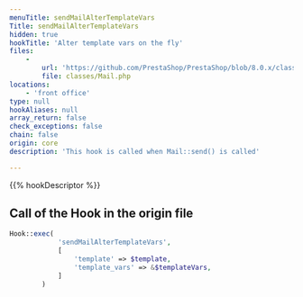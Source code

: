 ```yaml
---
menuTitle: sendMailAlterTemplateVars
Title: sendMailAlterTemplateVars
hidden: true
hookTitle: 'Alter template vars on the fly'
files:
    -
        url: 'https://github.com/PrestaShop/PrestaShop/blob/8.0.x/classes/Mail.php'
        file: classes/Mail.php
locations:
    - 'front office'
type: null
hookAliases: null
array_return: false
check_exceptions: false
chain: false
origin: core
description: 'This hook is called when Mail::send() is called'

---
```


{{% hookDescriptor %}}

## Call of the Hook in the origin file

```php
Hook::exec(
            'sendMailAlterTemplateVars',
            [
                'template' => $template,
                'template_vars' => &$templateVars,
            ]
        )
```
